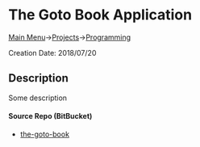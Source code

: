 # The Goto Book Application
[Main Menu](../../../README.md)->[Projects](../../projects.md)->[Programming](../programming.md)

Creation Date: 2018/07/20

## Description
Some description

#### Source Repo (BitBucket)
- [the-goto-book](https://bitbucket.org/dqromney/the-goto-book/src/master/)